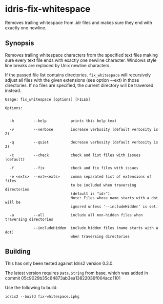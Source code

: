 # idris-fix-whitespace
Removes trailing whitespace from .idr files and makes sure they
end with exactly one newline.

## Synopsis
Removes trailing whitespace characters from the specified
text files making sure every text file ends with exactly one
newline character. Windows style line breaks are replaced
by Unix newline characters.

If the passed file list contains directories, `fix_whitespace`
will recursively adjust all files with the given extensions
(see option --ext) in those directories. If no files are
specified, the current directory will be traversed instead.

```
Usage: fix_whitespace [options] [FILES]

Options:


  -h         --help           prints this help text

  -v         --verbose        increase verbosity (default verbosity is 2)

  -q         --quiet          decrease verbosity (default verbosity is 2)

  -c         --check          check and list files with issues (default)

  -f         --fix            check and fix files with issues

  -e <exts>  --ext=<exts>     comma separated list of extensions of files
                              to be included when traversing directories
                              (default is "idr").
                              Note: Files whose name starts with a dot will be
                              ignored unless '--includeHidden' is set.

  -a         --all            include all non-hidden files when traversing directories

             --includeHidden  include hidden files (name starts with a dot)
                              when traversing directories
```

## Building
This has only been tested against Idris2 version 0.3.0.

The latest version
requires `Data.String` from base, which was added
in commit 05c9029b35c64873ab3ea13822039f004acd1101

Use the following to build:

```
idris2 --build fix-whitespace.ipkg
```
